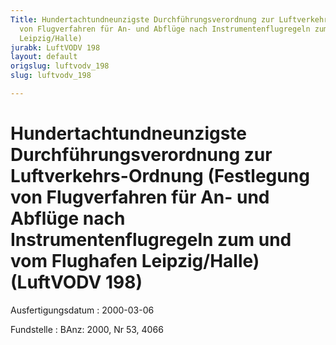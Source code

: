 ```yaml
---
Title: Hundertachtundneunzigste Durchführungsverordnung zur Luftverkehrs-Ordnung (Festlegung
  von Flugverfahren für An- und Abflüge nach Instrumentenflugregeln zum und vom Flughafen
  Leipzig/Halle)
jurabk: LuftVODV 198
layout: default
origslug: luftvodv_198
slug: luftvodv_198

---
```


# Hundertachtundneunzigste Durchführungsverordnung zur Luftverkehrs-Ordnung (Festlegung von Flugverfahren für An- und Abflüge nach Instrumentenflugregeln zum und vom Flughafen Leipzig/Halle) (LuftVODV 198)

Ausfertigungsdatum
:   2000-03-06

Fundstelle
:   BAnz: 2000, Nr 53, 4066

